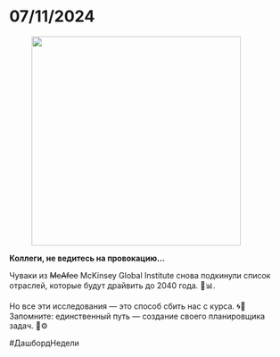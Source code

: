 # 07/11/2024

<div align="left"><figure><img src="../../.gitbook/assets/photo_2025-10-02_14-38-07 (1).jpg" alt="" width="375"><figcaption></figcaption></figure></div>

**Коллеги, не ведитесь на провокацию...**

Чуваки из ~~McAfee~~ McKinsey Global Institute снова подкинули список отраслей, которые будут драйвить до 2040 года. 🚀📊.

Но все эти исследования — это способ сбить нас с курса. 🌀💭\
Запомните: единственный путь — создание своего планировщика задач. 📝⚙️

\#ДашбордНедели
